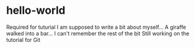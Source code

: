 # hello-world
Required for tuturial
I am supposed to write a bit about myself...
A giraffe walked into a bar...
I can't remember the rest of the bit
Still working on the tutorial for Git
